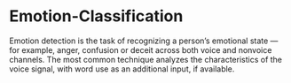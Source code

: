 # Emotion-Classification
Emotion detection is the task of recognizing a person’s emotional state — for example, anger, confusion or deceit across both voice and nonvoice channels. The most common technique analyzes the characteristics of the voice signal, with word use as an additional input, if available.
